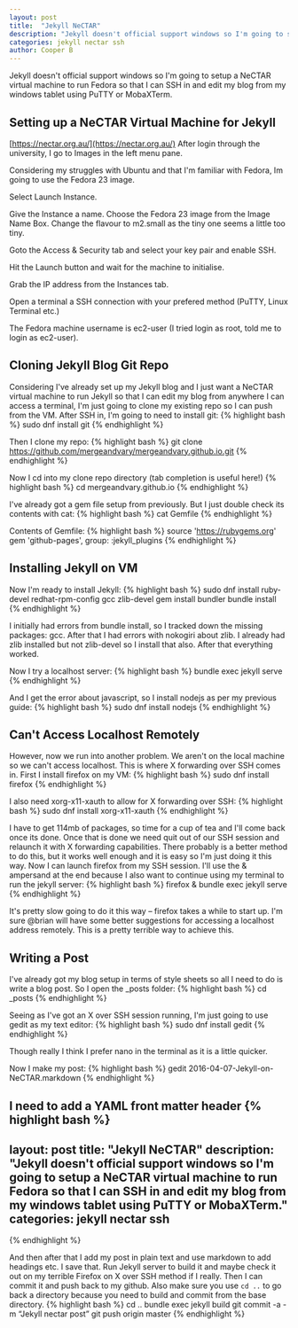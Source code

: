 ```yaml
---
layout: post
title:  "Jekyll NeCTAR"
description: "Jekyll doesn't official support windows so I'm going to setup a NeCTAR virtual machine to run Fedora so that I can SSH in and edit my blog from my windows tablet using PuTTY or MobaXTerm."
categories: jekyll nectar ssh
author: Cooper B
---
```

Jekyll doesn't official support windows so I'm going to setup a NeCTAR virtual machine to run Fedora so that I can SSH in and edit my blog from my windows tablet using PuTTY or MobaXTerm.

## Setting up a NeCTAR Virtual Machine for Jekyll
[https://nectar.org.au/](https://nectar.org.au/)
After login through the university, I go to Images in the left menu pane.

Considering my struggles with Ubuntu and that I'm familiar with Fedora, Im going to use the Fedora 23 image.

Select Launch Instance.

Give the Instance a name. Choose the Fedora 23 image from the Image Name Box. Change the flavour to m2.small as the tiny one seems a little too tiny. 

Goto the Access & Security tab and select your key pair and enable SSH.

Hit the Launch button and wait for the machine to initialise. 

Grab the IP address from the Instances tab.

Open a terminal a SSH connection with your prefered method 
(PuTTY, Linux Terminal etc.)

The Fedora machine username is ec2-user 
(I tried login as root, told me to login as ec2-user).

## Cloning Jekyll Blog Git Repo
Considering I've already set up my Jekyll blog and I just want a NeCTAR virtual machine to run Jekyll so that I can edit my blog from anywhere I can access a terminal, I'm just going to clone my existing repo so I can push from the VM.
After SSH in, I'm going to need to install git:
{% highlight bash %}
sudo dnf install git
{% endhighlight %}

Then I clone my repo:
{% highlight bash %}
git clone https://github.com/mergeandvary/mergeandvary.github.io.git
{% endhighlight %}

Now I cd into my clone repo directory (tab completion is useful here!)
{% highlight bash %}
cd mergeandvary.github.io
{% endhighlight %}

I've already got a gem file setup from previously. But I just double check its contents with cat:
{% highlight bash %}
cat Gemfile
{% endhighlight %}

Contents of Gemfile:
{% highlight bash %}
source 'https://rubygems.org'
gem 'github-pages', group: :jekyll_plugins
{% endhighlight %}

## Installing Jekyll on VM
Now I'm ready to install Jekyll:
{% highlight bash %}
sudo dnf install ruby-devel redhat-rpm-config gcc zlib-devel
gem install bundler
bundle install
{% endhighlight %}

I initially had errors from bundle install, so I tracked down the missing packages: gcc. After that I had errors with nokogiri about zlib. I already had zlib installed but not zlib-devel so I install that also. After that everything worked.

Now I try a localhost server:
{% highlight bash %}
bundle exec jekyll serve
{% endhighlight %}

And I get the error about javascript, so I install nodejs as per my previous guide:
{% highlight bash %}
sudo dnf install nodejs
{% endhighlight %}

## Can't Access Localhost Remotely
However, now we run into another problem. We aren't on the local machine so we can't access localhost. This is where X forwarding over SSH comes in.
First I install firefox on my VM:
{% highlight bash %}
sudo dnf install firefox
{% endhighlight %}

I also need xorg-x11-xauth to allow for X forwarding over SSH:
{% highlight bash %}
sudo dnf install xorg-x11-xauth
{% endhighlight %}

I have to get 114mb of packages, so time for a cup of tea and I'll come back once its done. Once that is done we need quit out of our SSH session and relaunch it with X forwarding capabilities. There probably is a better method to do this, but it works well enough and it is easy so I'm just doing it this way. 
Now I can launch firefox from my SSH session. I'll use the & ampersand at the end because I also want to continue using my terminal to run the jekyll server:
{% highlight bash %}
firefox &
bundle exec jekyll serve
{% endhighlight %}

It's pretty slow going to do it this way – firefox takes a while to start up. I'm sure @brian will have some better suggestions for accessing a localhost address remotely. This is a pretty terrible way to achieve this.

## Writing a Post
I've already got my blog setup in terms of style sheets so all I need to do is write a blog post. So I open the _posts folder:
{% highlight bash %}
cd _posts
{% endhighlight %}

Seeing as I've got an X over SSH session running, I'm just going to use gedit as my text editor:
{% highlight bash %}
sudo dnf install gedit
{% endhighlight %}

Though really I think I prefer nano in the terminal as it is a little quicker.

Now I make my post:
{% highlight bash %}
gedit 2016-04-07-Jekyll-on-NeCTAR.markdown
{% endhighlight %}

I need to add a YAML front matter header
{% highlight bash %}
---
layout: post
title:  "Jekyll NeCTAR"
description: "Jekyll doesn't official support windows so I'm going to setup a NeCTAR virtual machine to run Fedora so that I can SSH in and edit my blog from my windows tablet using PuTTY or MobaXTerm."
categories: jekyll nectar ssh
---
{% endhighlight %}

And then after that I add my post in plain text and use markdown to add headings etc.
I save that. Run Jekyll server to build it and maybe check it out on my terrible Firefox on X over SSH method if I really. Then I can commit it and push back to my github. Also make sure you use `cd ..` to go back a directory because you need to build and commit from the base directory.
{% highlight bash %}
cd ..
bundle exec jekyll build
git commit -a -m “Jekyll nectar post”
git push origin master
{% endhighlight %}



